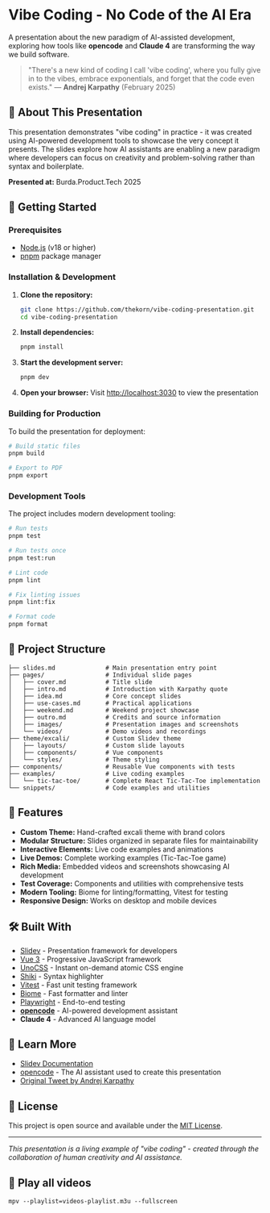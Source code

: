 # Vibe Coding - No Code of the AI Era

A presentation about the new paradigm of AI-assisted development, exploring how tools like **opencode** and **Claude 4** are transforming the way we build software.

> "There's a new kind of coding I call 'vibe coding', where you fully give in to the vibes, embrace exponentials, and forget that the code even exists."
> — **Andrej Karpathy** (February 2025)

## 🎯 About This Presentation

This presentation demonstrates "vibe coding" in practice - it was created using AI-powered development tools to showcase the very concept it presents. The slides explore how AI assistants are enabling a new paradigm where developers can focus on creativity and problem-solving rather than syntax and boilerplate.

**Presented at:** Burda.Product.Tech 2025

## 🚀 Getting Started

### Prerequisites

- [Node.js](https://nodejs.org/) (v18 or higher)
- [pnpm](https://pnpm.io/) package manager

### Installation & Development

1. **Clone the repository:**
   ```bash
   git clone https://github.com/thekorn/vibe-coding-presentation.git
   cd vibe-coding-presentation
   ```

2. **Install dependencies:**
   ```bash
   pnpm install
   ```

3. **Start the development server:**
   ```bash
   pnpm dev
   ```

4. **Open your browser:**
   Visit <http://localhost:3030> to view the presentation

### Building for Production

To build the presentation for deployment:

```bash
# Build static files
pnpm build

# Export to PDF
pnpm export
```

### Development Tools

The project includes modern development tooling:

```bash
# Run tests
pnpm test

# Run tests once
pnpm test:run

# Lint code
pnpm lint

# Fix linting issues
pnpm lint:fix

# Format code
pnpm format
```

## 📁 Project Structure

```
├── slides.md              # Main presentation entry point
├── pages/                 # Individual slide pages
│   ├── cover.md           # Title slide
│   ├── intro.md           # Introduction with Karpathy quote
│   ├── idea.md            # Core concept slides
│   ├── use-cases.md       # Practical applications
│   ├── weekend.md         # Weekend project showcase
│   ├── outro.md           # Credits and source information
│   ├── images/            # Presentation images and screenshots
│   └── videos/            # Demo videos and recordings
├── theme/excali/          # Custom Slidev theme
│   ├── layouts/           # Custom slide layouts
│   ├── components/        # Vue components
│   └── styles/            # Theme styling
├── components/            # Reusable Vue components with tests
├── examples/              # Live coding examples
│   └── tic-tac-toe/       # Complete React Tic-Tac-Toe implementation
└── snippets/              # Code examples and utilities
```

## 🎨 Features

- **Custom Theme:** Hand-crafted excali theme with brand colors
- **Modular Structure:** Slides organized in separate files for maintainability
- **Interactive Elements:** Live code examples and animations
- **Live Demos:** Complete working examples (Tic-Tac-Toe game)
- **Rich Media:** Embedded videos and screenshots showcasing AI development
- **Test Coverage:** Components and utilities with comprehensive tests
- **Modern Tooling:** Biome for linting/formatting, Vitest for testing
- **Responsive Design:** Works on desktop and mobile devices

## 🛠 Built With

- [Slidev](https://sli.dev/) - Presentation framework for developers
- [Vue 3](https://vuejs.org/) - Progressive JavaScript framework
- [UnoCSS](https://unocss.dev/) - Instant on-demand atomic CSS engine
- [Shiki](https://shiki.style/) - Syntax highlighter
- [Vitest](https://vitest.dev/) - Fast unit testing framework
- [Biome](https://biomejs.dev/) - Fast formatter and linter
- [Playwright](https://playwright.dev/) - End-to-end testing
- **[opencode](https://opencode.ai)** - AI-powered development assistant
- **Claude 4** - Advanced AI language model

## 📖 Learn More

- [Slidev Documentation](https://sli.dev/)
- [opencode](https://opencode.ai) - The AI assistant used to create this presentation
- [Original Tweet by Andrej Karpathy](https://x.com/karpathy/status/1886192184808149383)

## 📄 License

This project is open source and available under the [MIT License](LICENSE).

---

*This presentation is a living example of "vibe coding" - created through the collaboration of human creativity and AI assistance.*


## 🎥 Play all videos

```
mpv --playlist=videos-playlist.m3u --fullscreen
```
